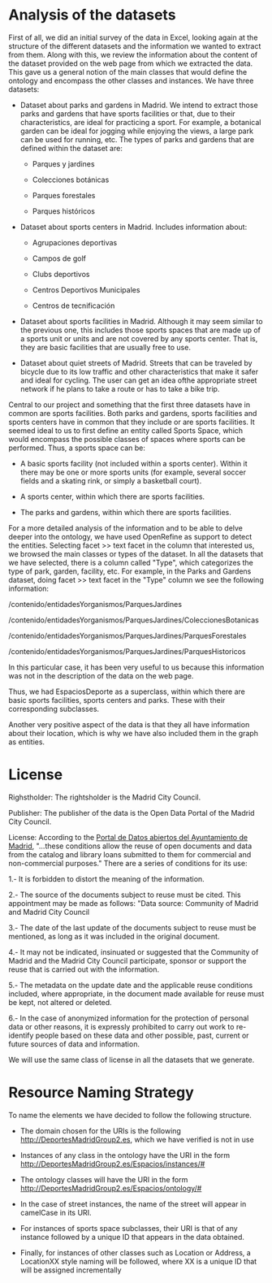Analysis of the datasets
=======

First of all, we did an initial survey of the data in Excel, looking again at the structure of the different datasets and the information we wanted to extract from them. Along with this, we review the information about the content of the dataset provided on the web page from which we extracted the data. This gave us a general notion of the main classes that would define the ontology and encompass the other classes and instances. We have three datasets:

* Dataset about parks and gardens in Madrid. We intend to extract those parks and gardens that have sports facilities or that, due to their characteristics, are ideal for practicing a sport. For example, a botanical garden can be ideal for jogging while enjoying the views, a large park can be used for running, etc. The types of parks and gardens that are defined within the dataset are:
  
  * Parques y jardines
  
  * Colecciones botánicas
  
  * Parques forestales
  
  * Parques históricos

* Dataset about sports centers in Madrid. Includes information about:
  
  * Agrupaciones deportivas
  
  * Campos de golf
  
  * Clubs deportivos
  
  * Centros Deportivos Municipales
  
  * Centros de tecnificación

* Dataset about sports facilities in Madrid. Although it may seem similar to the previous one, this includes those sports spaces that are made up of a sports unit or units and are not covered by any sports center. That is, they are basic facilities that are usually free to use.

* Dataset about quiet streets of Madrid. Streets that can be traveled by bicycle due to its low traffic and other characteristics that make it safer and ideal for cycling. The user can get an idea of ​​the appropriate street network if he plans to take a route or has to take a bike trip.

Central to our project and something that the first three datasets have in common are sports facilities. Both parks and gardens, sports facilities and sports centers have in common that they include or are sports facilities. It seemed ideal to us to first define an entity called Sports Space, which would encompass the possible classes of spaces where sports can be performed. Thus, a sports space can be:

* A basic sports facility (not included within a sports center). Within it there may be one or more sports units (for example, several soccer fields and a skating rink, or simply a basketball court).

* A sports center, within which there are sports facilities.

* The parks and gardens, within which there are sports facilities.

For a more detailed analysis of the information and to be able to delve deeper into the ontology, we have used OpenRefine as support to detect the entities. Selecting facet >> text facet in the column that interested us, we browsed the main classes or types of the dataset. In all the datasets that we have selected, there is a column called "Type", which categorizes the type of park, garden, facility, etc. For example, in the Parks and Gardens dataset, doing facet >> text facet in the "Type" column we see the following information:

/contenido/entidadesYorganismos/ParquesJardines

/contenido/entidadesYorganismos/ParquesJardines/ColeccionesBotanicas

/contenido/entidadesYorganismos/ParquesJardines/ParquesForestales

/contenido/entidadesYorganismos/ParquesJardines/ParquesHistoricos

In this particular case, it has been very useful to us because this information was not in the description of the data on the web page.

Thus, we had EspaciosDeporte as a superclass, within which there are basic sports facilities, sports centers and parks. These with their corresponding subclasses.

Another very positive aspect of the data is that they all have information about their location, which is why we have also included them in the graph as entities.

License
=======

Righstholder: The rightsholder is the Madrid City Council.

Publisher: The publisher of the data is the Open Data Portal of the Madrid City Council.

License: According to the [Portal de Datos abiertos del Ayuntamiento de Madrid](https://datos.madrid.es/portal/site/egob/menuitem.3efdb29b813ad8241e830cc2a8a409a0/?vgnextoid=8742d660ccb62610VgnVCM1000001d4a900aRCRD&vgnextchannel=b4c412b9ace9f310VgnVCM100000171f5a0aRCRD&vgnextfmt=default), "...these conditions allow the reuse of open documents and data from the catalog and library loans submitted to them for commercial and non-commercial purposes." There are a series of conditions for its use:

1.- It is forbidden to distort the meaning of the information.

2.- The source of the documents subject to reuse must be cited. This appointment may be made as follows: "Data source: Community of Madrid and Madrid City Council

3.- The date of the last update of the documents subject to reuse must be mentioned, as long as it was included in the original document.

4.- It may not be indicated, insinuated or suggested that the Community of Madrid and the Madrid City Council participate, sponsor or support the reuse that is carried out with the information.

5.- The metadata on the update date and the applicable reuse conditions included, where appropriate, in the document made available for reuse must be kept, not altered or deleted.

6.- In the case of anonymized information for the protection of personal data or other reasons, it is expressly prohibited to carry out work to re-identify people based on these data and other possible, past, current or future sources of data and information.

We will use the same class of license in all the datasets that we generate.

Resource Naming Strategy
===============

To name the elements we have decided to follow the following structure.

* The domain chosen for the URIs is the following http://DeportesMadridGroup2.es, which we have verified is not in use

* Instances of any class in the ontology have the URI in the form http://DeportesMadridGroup2.es/Espacios/instances/#

* The ontology classes will have the URI in the form http://DeportesMadridGroup2.es/Espacios/ontology/#

* In the case of street instances, the name of the street will appear in camelCase in its URI.

* For instances of sports space subclasses, their URI is that of any instance followed by a unique ID that appears in the data obtained.

* Finally, for instances of other classes such as Location or Address, a LocationXX style naming will be followed, where XX is a unique ID that will be assigned incrementally